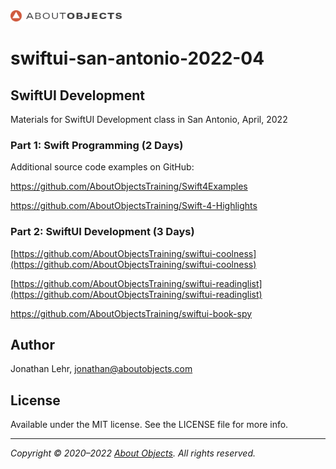 <div>
<a href="https://www.aboutobjects.com"><img src="ao-logo.png" height=18 style="height: 18px;"/></a>
</div>

# swiftui-san-antonio-2022-04

## SwiftUI Development

Materials for SwiftUI Development class in San Antonio, April, 2022

### Part 1: Swift Programming (2 Days)

Additional source code examples on GitHub: 

https://github.com/AboutObjectsTraining/Swift4Examples

https://github.com/AboutObjectsTraining/Swift-4-Highlights

### Part 2: SwiftUI Development (3 Days)

[https://github.com/AboutObjectsTraining/swiftui-coolness](https://github.com/AboutObjectsTraining/swiftui-coolness)

[https://github.com/AboutObjectsTraining/swiftui-readinglist](https://github.com/AboutObjectsTraining/swiftui-readinglist)

https://github.com/AboutObjectsTraining/swiftui-book-spy


## Author
Jonathan Lehr, jonathan@aboutobjects.com

## License

Available under the MIT license. See the LICENSE file for more info.

___

_Copyright &copy; 2020–2022 [About Objects](https://www.aboutobjects.com). All rights reserved._

